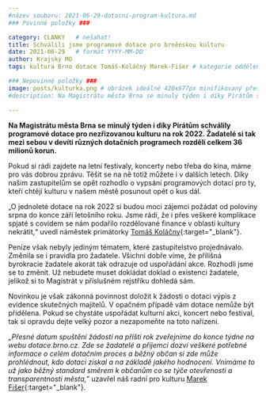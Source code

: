 ```yaml
---
#název souboru: 2021-06-29-dotacni-program-kultura.md
### Povinné položky ###

category: CLANKY   # nešahat!
title: Schválili jsme programové dotace pro brněnskou kulturu
date: 2021-06-29   # formát YYYY-MM-DD
author: Krajský MO
tags: kultura Brno dotace Tomáš-Koláčný Marek-Fišer # kategorie odděleny mezerami, např. volby zemědělství životní-prostředí piráti (viz https://jihomoravsky.pirati.cz/tags/)

### Nepovinné položky ###
image: posts/kulturka.png # obrázek ideálně 420x677px minifikovaný přes https://tinypng.com/
#description: Na Magistrátu města Brna se minulý týden i díky Pirátům schválily programové dotace pro nezřizovanou kulturu na rok 2022. Žadatelé si tak mezi sebou v devíti různých dotačních programech rozdělí celkem 36 milionů korun.

---
```

**Na Magistrátu města Brna se minulý týden i díky Pirátům schválily programové dotace pro nezřizovanou kulturu na rok 2022. Žadatelé si tak mezi sebou v devíti různých dotačních programech rozdělí celkem 36 milionů korun.** 

Pokud si rádi zajdete na letní festivaly, koncerty nebo třeba do kina, máme pro vás dobrou zprávu. Těšit se na ně totiž můžete i v dalších letech. Díky našim zastupitelům se opět rozhodlo o vypsání programových dotací pro ty, kteří chtějí kulturu v našem městě posunout opět o kus dál. 

„O jednoleté dotace na rok 2022 si budou moci zájemci požádat od poloviny srpna do konce září letošního roku. Jsme rádi, že i přes veškeré komplikace spjaté s covidem se nám podařilo rozdělované finance v oblasti kultury nekrátit,“ uvedl náměstek primátorky [Tomáš Koláčny](https://jihomoravsky.pirati.cz/lide/tomas-kolacny/){:target="_blank"}.

Peníze však nebyly jediným tématem, které zastupitelstvo projednávalo. Změnila se i pravidla pro žadatele. Všichni dobře víme, že přílišná byrokracie žadatele akorát tak odrazuje od uspořádání akce. Rozhodli jsme se to změnit. Už nebudete muset dokládat doklad o existenci žadatele, jelikož si to Magistrát v příslušném rejstříku dohledá sám. 

Novinkou je však zákonná povinnost doložit k žádosti o dotaci výpis z evidence skutečných majitelů. V opačném případě vám dotace nemůže být přidělena. Pokud se chystáte uspořádat kulturní akci, koncert nebo festival, tak si opravdu dejte velký pozor a nezapomeňte na toto nařízení.

*„Přesné datum spuštění žádostí na příští rok zveřejníme do konce týdne na webu dotace.brno.cz. Zde se žadatelé a příjemci dozví veškeré potřebné informace o celém dotačním proces a běžný občan si zde může prohlédnout, kdo dotaci získal a na základě jakého hodnocení. Vnímáme to už jako běžný standard směrem k občanům co se týče otevřenosti a transparentnosti města,”* uzavřel náš radní pro kulturu [Marek Fišer](https://jihomoravsky.pirati.cz/lide/marek-fiser/){:target="_blank"}.  

